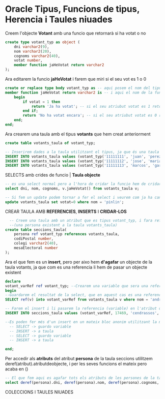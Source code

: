 # Oracle Tipus, Funcions de tipus, Herencia i Taules niuades

Creem l'objecte **Votant** amb una funcio que retornarà si ha votat o no

```sql
create type votant_typ as object (
    dni varchar2(9),
    nom varchar2(20),
    cognoms varchar2(40),
    votat number,
    member function jaHeVotat return varchar2
);
```

Ara editarem la funcio **jaHeVotat** i farem que miri si el seu vot es 1 o 0

```sql
create or replace type body votant_typ as -- aqui posem el nom del tipus.
member function jaHeVotat return varchar2 is -- i aqui el nom de la funcio.
    begin
        if votat = 1 then
            return 'Ja ha votat'; -- si el seu atriubut votat es 1 retornara que ha votat.
        end if;
        return 'No ha votat encara'; -- si el seu atriubut votat es 0 retornara que no ha votat.
    end;
end;
```


Ara crearem una taula amb el tipus **votants** que hem creat anteriorment

```sql
create table votants_taula of votant_typ;

-- Inserirem dades a la taula utilitzant el tipus, ja que és una taula de tipus objecte
INSERT INTO votants_taula values (votant_typ('11111111', 'juan', 'perez', 0));
INSERT INTO votants_taula values (votant_typ('11111112', 'jose', 'maria', 1));
INSERT INTO votants_taula values (votant_typ('11111113', 'marcos', 'garcia', 1));
```


SELECTS amb crides de funcio | **Taula objecte**

```sql
-- es una select normal pero a l'hora de cridar la funcio hem de cridar a l'atribut amb el "diminutiu" de la taula "votants_taula v".
select dni, nom, cognoms, v.jaHeVotat() from votants_taula v;

-- Si fem un update podem tornar a fer el select i veurem com ja ha canviat el seu vot
update votants_taula set votat=0 where nom = 'pinlin';
```


CREAR TAULA AMB **REFERENCIES**,  **INSERTS** I **CRIDAR-LOS**

```sql
  -- Creem una taula amb un atribut que es tipus votant_typ, i fara referencia a un valor de la taula votants_taula 
  --(una persona existent a la taula votants_taula)
create table seccions_taula(
    persona ref votant_typ references votants_taula,
    codiPostal number,
    colegi varchar2(40),
    mesaElectoral number
);
```

Ara el que fem es un **insert**, pero per aixo hem **d'agafar** un objecte de la taula votants, ja que com es una referencia
li hem de pasar un objecte existent

```sql
declare
votant_varRef ref votant_typ; --Crearem una variable que sera una referencia del tipus votant_typ
begin
--Guardarem el resultat de la select, que en aquest cas es una referencia "ref(v)" a la variable que hem creat
SELECT ref(v) into votant_varRef from votants_taula v where nom = 'andre';

-- Farem el insert i li pasarem la referencia (variable) en l'atribut de la taula que era una referencia de la taula votants_taula
INSERT INTO seccions_taula values (votant_varRef, 17469, 'cendrassos', 1);

--Es poden fer més d'un insert en un mateix bloc anonim utilitzant la mateixa variable fent
  -- SELECT -> guardo variable
  -- INSERT -> a taula
  -- SELECT -> guardo variable
  -- INSERT -> a taula

end;
```

Per accedir als **atributs** del atribut **persona** de la taula seccions utilitzem deref(atribut).atributdeobjecte, i per les seves funcions el mateix pero acaba en ()

```sql
-- El que fem aqui es agafar tots els atributs de les persones de la taula seccions_taula i mirar si han votat o no amb la seva funcio
select deref(persona).dni, deref(persona).nom, deref(persona).cognoms, deref(persona).jaHeVotat() from seccions_taula;
```


COLECCIONS I TAULES NIUADES

